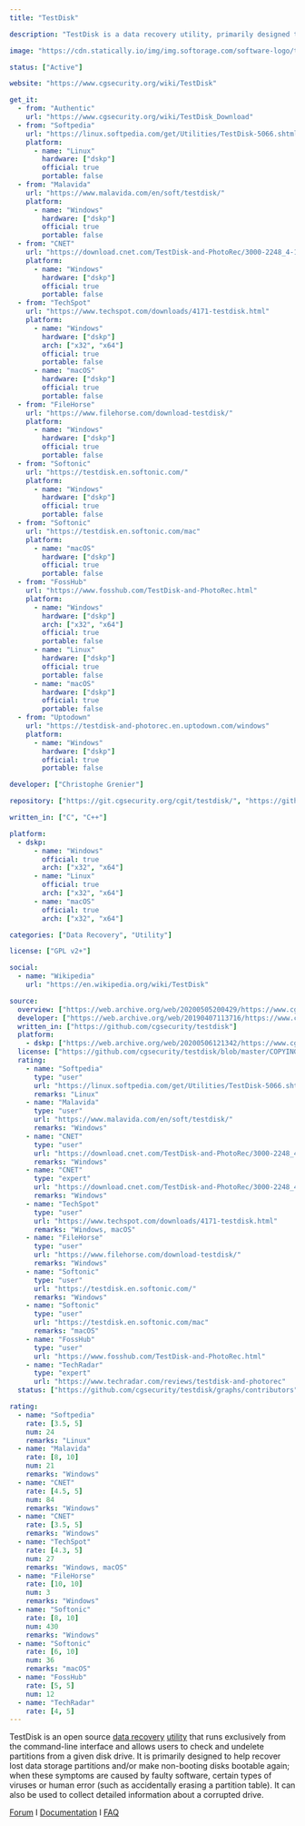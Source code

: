 ```yaml
---
title: "TestDisk"

description: "TestDisk is a data recovery utility, primarily designed to help recover lost data storage partitions; distributed with Photorec - data recovery software designed to recover lost files including video, documents and archives from hard disks, CD-ROMs, and lost pictures from digital camera memory"

image: "https://cdn.statically.io/img/img.softorage.com/software-logo/testdisk.png?h=64"

status: ["Active"]

website: "https://www.cgsecurity.org/wiki/TestDisk"

get_it:
  - from: "Authentic"
    url: "https://www.cgsecurity.org/wiki/TestDisk_Download"
  - from: "Softpedia"
    url: "https://linux.softpedia.com/get/Utilities/TestDisk-5066.shtml"
    platform:
      - name: "Linux"
        hardware: ["dskp"]
        official: true
        portable: false
  - from: "Malavida"
    url: "https://www.malavida.com/en/soft/testdisk/"
    platform:
      - name: "Windows"
        hardware: ["dskp"]
        official: true
        portable: false
  - from: "CNET"
    url: "https://download.cnet.com/TestDisk-and-PhotoRec/3000-2248_4-10511775.html"
    platform:
      - name: "Windows"
        hardware: ["dskp"]
        official: true
        portable: false
  - from: "TechSpot"
    url: "https://www.techspot.com/downloads/4171-testdisk.html"
    platform:
      - name: "Windows"
        hardware: ["dskp"]
        arch: ["x32", "x64"]
        official: true
        portable: false
      - name: "macOS"
        hardware: ["dskp"]
        official: true
        portable: false
  - from: "FileHorse"
    url: "https://www.filehorse.com/download-testdisk/"
    platform:
      - name: "Windows"
        hardware: ["dskp"]
        official: true
        portable: false
  - from: "Softonic"
    url: "https://testdisk.en.softonic.com/"
    platform:
      - name: "Windows"
        hardware: ["dskp"]
        official: true
        portable: false
  - from: "Softonic"
    url: "https://testdisk.en.softonic.com/mac"
    platform:
      - name: "macOS"
        hardware: ["dskp"]
        official: true
        portable: false
  - from: "FossHub"
    url: "https://www.fosshub.com/TestDisk-and-PhotoRec.html"
    platform:
      - name: "Windows"
        hardware: ["dskp"]
        arch: ["x32", "x64"]
        official: true
        portable: false
      - name: "Linux"
        hardware: ["dskp"]
        official: true
        portable: false
      - name: "macOS"
        hardware: ["dskp"]
        official: true
        portable: false
  - from: "Uptodown"
    url: "https://testdisk-and-photorec.en.uptodown.com/windows"
    platform:
      - name: "Windows"
        hardware: ["dskp"]
        official: true
        portable: false

developer: ["Christophe Grenier"]

repository: ["https://git.cgsecurity.org/cgit/testdisk/", "https://github.com/cgsecurity/testdisk"]

written_in: ["C", "C++"]

platform:
  - dskp:
      - name: "Windows"
        official: true
        arch: ["x32", "x64"]
      - name: "Linux"
        official: true
        arch: ["x32", "x64"]
      - name: "macOS"
        official: true
        arch: ["x32", "x64"]

categories: ["Data Recovery", "Utility"]

license: ["GPL v2+"]

social:
  - name: "Wikipedia"
    url: "https://en.wikipedia.org/wiki/TestDisk"

source:
  overview: ["https://web.archive.org/web/20200505200429/https://www.cgsecurity.org/wiki/TestDisk"]
  developer: ["https://web.archive.org/web/20190407113716/https://www.cgsecurity.org/wiki/User:Kmaster"]
  written_in: ["https://github.com/cgsecurity/testdisk"]
  platform:
    - dskp: ["https://web.archive.org/web/20200506121342/https://www.cgsecurity.org/wiki/TestDisk_Download"]
  license: ["https://github.com/cgsecurity/testdisk/blob/master/COPYING", "https://web.archive.org/web/20200505200429/https://www.cgsecurity.org/wiki/TestDisk"]
  rating:
    - name: "Softpedia"
      type: "user"
      url: "https://linux.softpedia.com/get/Utilities/TestDisk-5066.shtml"
      remarks: "Linux"
    - name: "Malavida"
      type: "user"
      url: "https://www.malavida.com/en/soft/testdisk/"
      remarks: "Windows"
    - name: "CNET"
      type: "user"
      url: "https://download.cnet.com/TestDisk-and-PhotoRec/3000-2248_4-10511775.html"
      remarks: "Windows"
    - name: "CNET"
      type: "expert"
      url: "https://download.cnet.com/TestDisk-and-PhotoRec/3000-2248_4-10511775.html"
      remarks: "Windows"
    - name: "TechSpot"
      type: "user"
      url: "https://www.techspot.com/downloads/4171-testdisk.html"
      remarks: "Windows, macOS"
    - name: "FileHorse"
      type: "user"
      url: "https://www.filehorse.com/download-testdisk/"
      remarks: "Windows"
    - name: "Softonic"
      type: "user"
      url: "https://testdisk.en.softonic.com/"
      remarks: "Windows"
    - name: "Softonic"
      type: "user"
      url: "https://testdisk.en.softonic.com/mac"
      remarks: "macOS"
    - name: "FossHub"
      type: "user"
      url: "https://www.fosshub.com/TestDisk-and-PhotoRec.html"
    - name: "TechRadar"
      type: "expert"
      url: "https://www.techradar.com/reviews/testdisk-and-photorec"
  status: ["https://github.com/cgsecurity/testdisk/graphs/contributors", "https://fossies.org/linux/testdisk/ChangeLog", "https://git.cgsecurity.org/cgit/testdisk/tree/NEWS"]

rating:
  - name: "Softpedia"
    rate: [3.5, 5]
    num: 24
    remarks: "Linux"
  - name: "Malavida"
    rate: [8, 10]
    num: 21
    remarks: "Windows"
  - name: "CNET"
    rate: [4.5, 5]
    num: 84
    remarks: "Windows"
  - name: "CNET"
    rate: [3.5, 5]
    remarks: "Windows"
  - name: "TechSpot"
    rate: [4.3, 5]
    num: 27
    remarks: "Windows, macOS"
  - name: "FileHorse"
    rate: [10, 10]
    num: 3
    remarks: "Windows"
  - name: "Softonic"
    rate: [8, 10]
    num: 430
    remarks: "Windows"
  - name: "Softonic"
    rate: [6, 10]
    num: 36
    remarks: "macOS"
  - name: "FossHub"
    rate: [5, 5]
    num: 12
  - name: "TechRadar"
    rate: [4, 5]
---
```

  TestDisk is an open source [data recovery](/categories/data-recovery/) [utility](/categories/utility/) that runs exclusively from the command-line interface and allows users to check and undelete partitions from a given disk drive. It is primarily designed to help recover lost data storage partitions and/or make non-booting disks bootable again; when these symptoms are caused by faulty software, certain types of viruses or human error (such as accidentally erasing a partition table). It can also be used to collect detailed information about a corrupted drive.
  
  [Forum](https://forum.cgsecurity.org/phpBB3/)  I  [Documentation](https://www.cgsecurity.org/wiki/TestDisk#Documentation)  I  [FAQ](https://www.cgsecurity.org/wiki/TestDisk_FAQ)

